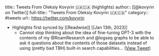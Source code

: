 title:: Tweets From Oleksiy Kovyrin 🇺🇦🇨🇦 (highlights)
author:: [[@kovyrin on Twitter]]
full-title:: "Tweets From Oleksiy Kovyrin 🇺🇦🇨🇦"
category:: #tweets
url:: https://twitter.com/kovyrin

- Highlights first synced by [[Readwise]] [[Jan 13th, 2023]]
	- Cannot stop thinking about the idea of fine-tuning GPT-3 with the contents of my @RoamResearch and @logseq  graphs to be able to ask it questions about the contents of those datasets instead of using (pretty bad TBH) built-in search capabilities... ([View Tweet](https://twitter.com/kovyrin/status/1612868192698830852))